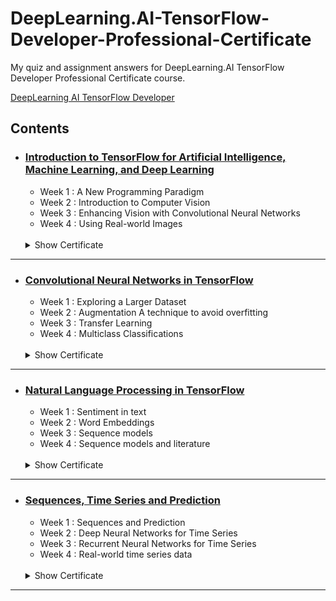 # DeepLearning.AI-TensorFlow-Developer-Professional-Certificate
My quiz and assignment answers for DeepLearning.AI TensorFlow Developer Professional Certificate course.

[DeepLearning AI TensorFlow Developer](https://github.com/user-attachments/assets/540b3042-608b-4f5d-afd2-5ccfbc4a3be8)



## Contents
  - ### [Introduction to TensorFlow for Artificial Intelligence, Machine Learning, and Deep Learning](https://github.com/nandanarifqii/DeepLearning.AI-TensorFlow-Developer/tree/main/1_Introduction%20to%20TensorFlow%20for%20Artificial%20Intelligence%2C%20Machine%20Learning%2C%20and%20Deep%20Learning)
    * Week 1 : A New Programming Paradigm
    * Week 2 : Introduction to Computer Vision
    * Week 3 : Enhancing Vision with Convolutional Neural Networks
    * Week 4 : Using Real-world Images
    <br>
    <details>
      <summary>Show Certificate</summary>
           <img src="https://github.com/user-attachments/assets/2be0b254-8a4b-4c30-b80b-249a86868c12" alt="TensorFlow C1 Certificate">
    </details>
  - ---

  - ### [Convolutional Neural Networks in TensorFlow](https://github.com/nandanarifqii/DeepLearning.AI-TensorFlow-Developer/tree/main/2_Convolutional%20Neural%20Networks%20in%20TensorFlow)
    * Week 1 : Exploring a Larger Dataset
    * Week 2 : Augmentation A technique to avoid overfitting
    * Week 3 : Transfer Learning
    * Week 4 : Multiclass Classifications
    <br>
    <details>
      <summary>Show Certificate</summary>
           <img src="https://github.com/user-attachments/assets/36773cf7-7546-427b-aeb9-2d7db38208c4" alt="TensorFlow C2 Certificate">
    </details>
  - ---

  - ### [Natural Language Processing in TensorFlow](https://github.com/nandanarifqii/DeepLearning.AI-TensorFlow-Developer/tree/main/3_Natural%20Language%20Processing%20in%20Tensorflow)
    * Week 1 : Sentiment in text
    * Week 2 : Word Embeddings
    * Week 3 : Sequence models
    * Week 4 : Sequence models and literature
    <br>
    <details>
      <summary>Show Certificate</summary>
          <img src="https://github.com/user-attachments/assets/de56fd9c-14d0-4d2d-9980-207f6452a8d5" alt="TensorFlow C3 Certificate">
    </details>
  - ---

  - ### [Sequences, Time Series and Prediction](https://github.com/nandanarifqii/DeepLearning.AI-TensorFlow-Developer/tree/main/4_Sequences%2C%20Time%20Series%20and%20Prediction)
    * Week 1 : Sequences and Prediction
    * Week 2 : Deep Neural Networks for Time Series
    * Week 3 : Recurrent Neural Networks for Time Series
    * Week 4 : Real-world time series data
    <br>
    <details>
      <summary>Show Certificate</summary>
            <img src="https://github.com/user-attachments/assets/9f0062dd-5e9b-4aa1-b09c-906ac78f5691" alt="TensorFlow C4 Certificate">
    </details>
  - ---


